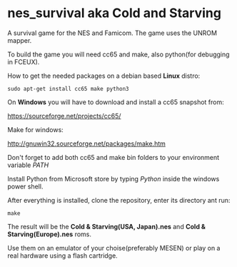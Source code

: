 # nes_survival aka Cold and Starving
A survival game for the NES and Famicom. The game uses the UNROM mapper.


To build the game you will need cc65 and make, also python(for debugging in FCEUX).

How to get the needed packages on a debian based **Linux** distro: 

<code>sudo apt-get install cc65 make python3</code>

On **Windows** you will have to download and install a cc65 snapshot from:

https://sourceforge.net/projects/cc65/

Make for windows:

http://gnuwin32.sourceforge.net/packages/make.htm

Don't forget to add both cc65 and make bin folders to your environment variable *PATH*

Install Python from Microsoft store by typing *Python* inside the windows power shell. 


After everything is installed, clone the repository, enter its directory ant run:

<code>make</code>

The result will be the **Cold & Starving(USA, Japan).nes** and **Cold & Starving(Europe).nes** roms.  

Use them on an emulator of your choise(preferably MESEN) or play on a real hardware using a flash cartridge. 
